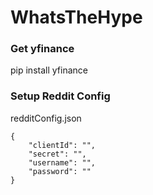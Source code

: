 # WhatsTheHype

### Get yfinance

pip install yfinance

### Setup Reddit Config

redditConfig.json
```
{
    "clientId": "",
    "secret": "",
    "username": "",
    "password": ""
}
```